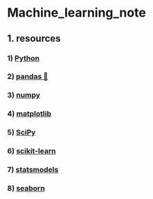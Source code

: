 # Machine_learning_note
## 1. resources
### 1) [Python](https://www.python.org/)
### 2) [pandas 🐼](https://pandas.pydata.org/)
### 3) [numpy](https://numpy.org/)
### 4) [matplotlib](https://matplotlib.org/)
### 5) [SciPy](https://scipy.org/)
### 6) [scikit-learn](https://scikit-learn.org/stable/)
### 7) [statsmodels](https://www.statsmodels.org/stable/index.html)
### 8) [seaborn](https://seaborn.pydata.org/)
